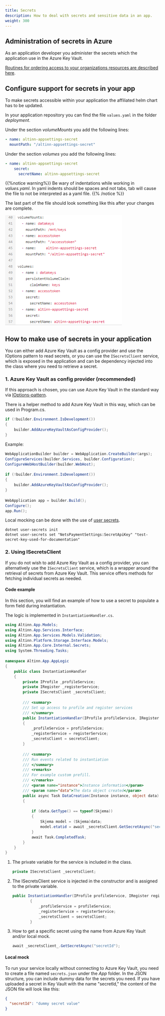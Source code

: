 ```yaml
---
title: Secrets
description: How to deal with secrets and sensitive data in an app.
weight: 300
---
```


## Administration of secrets in Azure

As an application developer you administer the secrets which the application use in the Azure Key Vault.

[Routines for ordering access to your organizations resources are described here](/nb/altinn-studio/guides/access-management/apps/).

## Configure support for secrets in your app

To make secrets accessible within your application the affiliated helm chart has to be updated. 

In your application repository you can find the file `values.yaml` in the folder _deployment_.

Under the section _volumeMounts_ you add the following lines:

```yaml
- name: altinn-appsettings-secret
  mountPath: "/altinn-appsettings-secret"
```

Under the section _volumes_ you add the following lines:

```yaml
- name: altinn-appsettings-secret
    secret:
      secretName: altinn-appsettings-secret
```

{{%notice warning%}}
Be wary of indentations while working in _values.yaml_.
In yaml indents should be spaces and not tabs, tab will cause the file to not be interpreted as a yaml file.
{{% /notice %}}

The last part of the file should look something like this after your changes are complete.

![Step 1](yaml.png)

## How to make use of secrets in your application

You can either add Azure Key Vault as a config provider and use the IOptions pattern to read secrets, or you can use the `ISecretsClient` service, which is exposed in the application and can be dependency injected into the class where you need to retrieve a secret.

### 1. Azure Key Vault as config provider (recommended)
If this approach is chosen, you can use Azure Key Vault in the standard way via [IOptions-pattern](https://learn.microsoft.com/en-us/dotnet/core/extensions/options).

There is a helper method to add Azure Key Vault in this way, which can be used in Program.cs.

```cs
if (!builder.Environment.IsDevelopment())
{
    builder.AddAzureKeyVaultAsConfigProvider();
}
```

Example:
```cs
WebApplicationBuilder builder = WebApplication.CreateBuilder(args);
ConfigureServices(builder.Services, builder.Configuration);
ConfigureWebHostBuilder(builder.WebHost);

if (!builder.Environment.IsDevelopment())
{
    builder.AddAzureKeyVaultAsConfigProvider();
}

WebApplication app = builder.Build();
Configure();
app.Run();
```

Local mocking can be done with the use of [user secrets](https://learn.microsoft.com/en-us/aspnet/core/security/app-secrets?view=aspnetcore-8.0&tabs=windows).

```
dotnet user-secrets init
dotnet user-secrets set "NetsPaymentSettings:SecretApiKey" "test-secret-key-used-for-documentation"
```

### 2. Using ISecretsClient

If you do not wish to add Azure Key Vault as a config provider, you can alternatively use the `ISecretsClient` service, which is a wrapper around the retrieval of secrets from Azure Key Vault. This service offers methods for fetching individual secrets as needed.

#### Code example

In this section, you will find an example of how to use a secret to populate a form field during instantiation.

The logic is implemented in `InstantiationHandler.cs`.

```cs
using Altinn.App.Models;
using Altinn.App.Services.Interface;
using Altinn.App.Services.Models.Validation;
using Altinn.Platform.Storage.Interface.Models;
using Altinn.App.Core.Internal.Secrets;
using System.Threading.Tasks;

namespace Altinn.App.AppLogic
{
    public class InstantiationHandler
    {
        private IProfile _profileService;
        private IRegister _registerService;
        private ISecretsClient _secretsClient;

        /// <summary>
        /// Set up access to profile and register services
        /// </summary>
        public InstantiationHandler(IProfile profileService, IRegister registerService, ISecretsClient secretsClient)
        {
            _profileService = profileService;
            _registerService = registerService;
            _secretsClient = secretsClient;
        }

        /// <summary>
        /// Run events related to instantiation
        /// </summary>
        /// <remarks>
        /// For example custom prefill.
        /// </remarks>
        /// <param name="instance">Instance information</param>
        /// <param name="data">The data object created</param>
        public async Task DataCreation(Instance instance, object data)
        {

            if (data.GetType() == typeof(Skjema))
            {
                Skjema model = (Skjema)data;
                model.etatid = await _secretsClient.GetSecretAsync("secretId");
            }
            await Task.CompletedTask;
        }
    }
}
```

1. The private variable for the service is included in the class.

    ```cs
    private ISecretsClient _secretsClient;
    ```

2. The ISecretsClient service is injected in the constructor and is assigned to the private variable.

    ```cs
    public InstantiationHandler(IProfile profileService, IRegister registerService, ISecretsClient secretsClient)
            {
                _profileService = profileService;
                _registerService = registerService;
                _secretsClient = secretsClient;
            }

    ```

3. How to get a specific secret using the name from Azure Key Vault and/or local mock.

    ```cs
    await _secretsClient_.GetSecretAsync("secretId");
    ```

#### Local mock

To run your service locally without connecting to Azure Key Vault, you need to create a file named `secrets.json` under the _App_ folder. In the JSON structure, you can include dummy data for the secrets you need. If you have uploaded a secret in Key Vault with the name "secretId," the content of the JSON file will look like this:

```json
{
  "secretId": "dummy secret value"
}
```